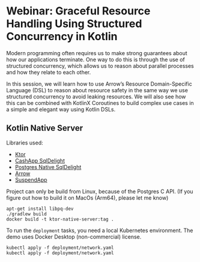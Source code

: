 # Webinar: Graceful Resource Handling Using Structured Concurrency in Kotlin

Modern programming often requires us to make strong guarantees about how our applications terminate. One way to do this is through the use of structured concurrency, which allows us to reason about parallel processes and how they relate to each other.

In this session, we will learn how to use Arrow’s Resource Domain-Specific Language (DSL) to reason about resource safety in the same way we use structured concurrency to avoid leaking resources. We will also see how this can be combined with KotlinX Coroutines to build complex use cases in a simple and elegant way using Kotlin DSLs.

## Kotlin Native Server

Libraries used:
 - [Ktor](https://ktor.io)
 - [CashApp SqlDelight](https://github.com/cashapp/sqldelight)
 - [Postgres Native SqlDelight](https://github.com/hfhbd/postgres-native-sqldelight)
 - [Arrow](https://arrow-kt.io)
 - [SuspendApp](https://github.com/arrow-kt/suspendapp)

Project can only be build from Linux, because of the Postgres C API. (If you figure out how to build it on MacOs (Arm64), please let me know)

```text
apt-get install libpq-dev
./gradlew build
docker build -t ktor-native-server:tag .
```

To run the `deployment` tasks, you need a local Kubernetes environment. The demo uses Docker Desktop (non-commercial) license.

```text
kubectl apply -f deployment/network.yaml
kubectl apply -f deployment/network.yaml
```

